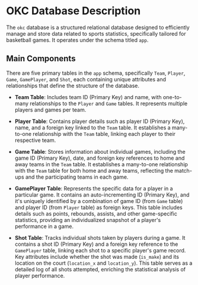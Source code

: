 # OKC Database Description

The `okc` database is a structured relational database designed to efficiently manage and store data related to sports statistics, specifically tailored for basketball games. It operates under the schema titled `app`.

## Main Components

There are five primary tables in the `app` schema, specifically `Team`, `Player`, `Game`, `GamePlayer`, and `Shot`, each containing unique attributes and relationships that define the structure of the database.

- **Team Table**: Includes team ID (Primary Key) and name, with one-to-many relationships to the `Player` and `Game` tables. It represents multiple players and games per team.

- **Player Table**: Contains player details such as player ID (Primary Key), name, and a foreign key linked to the `Team` table. It establishes a many-to-one relationship with the `Team` table, linking each player to their respective team.

- **Game Table**: Stores information about individual games, including the game ID (Primary Key), date, and foreign key references to home and away teams in the `Team` table. It establishes a many-to-one relationship with the `Team` table for both home and away teams, reflecting the match-ups and the participating teams in each game.

- **GamePlayer Table**: Represents the specific data for a player in a particular game. It contains an auto-incrementing ID (Primary Key), and it's uniquely identified by a combination of game ID (from `Game` table) and player ID (from `Player` table) as foreign keys. This table includes details such as points, rebounds, assists, and other game-specific statistics, providing an individualized snapshot of a player's performance in a game.

- **Shot Table**: Tracks individual shots taken by players during a game. It contains a shot ID (Primary Key) and a foreign key reference to the `GamePlayer` table, linking each shot to a specific player's game record. Key attributes include whether the shot was made (`is_make`) and its location on the court (`location_x` and `location_y`). This table serves as a detailed log of all shots attempted, enriching the statistical analysis of player performance.

